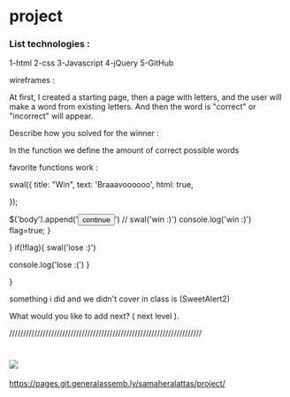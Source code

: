 # project
<h3>List technologies :</h3>

1-html 
2-css
3-Javascript
4-jQuery
5-GitHub


wireframes :

At first, I created a starting page, then a page with letters, and the user will  make a word from existing letters.
And then the word is "correct" or "incorrect" will appear. 





Describe how you solved for the winner :

In the function we define the amount of correct possible words



 favorite functions work :

swal({
      title: "Win",
      text: 'Braaavoooooo',
      html: true,
     
      
  });

  $('body').append('<button>continue</button>')
    // swal('win :)')
console.log('win :)')
flag=true;
  }
  
}
if(!flag){
     swal('lose :)')

  console.log('lose :(')
}

}
 


something i did and we didn't cover in class is (SweetAlert2)



What would you like to add next?
( next level ).

/////////////////////////////////////////////////////////////////////
# ![](/images/1.jpg)

https://pages.git.generalassemb.ly/samaheralattas/project/

